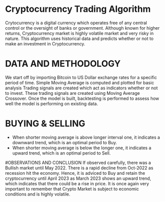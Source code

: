 # Cryptocurrency Trading Algorithm 

Crytocurrency is a digital currency which operates free of any central control or the oversight of banks or government. 
Although known for higher returns, Cryptocurrency market is highly volatile market and very risky in nature.
This algorithm uses historical data and predicts whether or not to make an investment in Cryptocurrency. 

# DATA AND METHODOLOGY 
We start off by importing Bitcoin to US Dollar exchange rates for a specific period of time. 
Simple Moving Average is computed and plotted for basic analysis
Trading signals are created which act as indicators whether or not to invest. 
These trading signals are created using Moving Average Crossover. 
Once the model is built, backtesting is performed to assess how well the model is performing on existing data. 

# BUYING & SELLING
- When shorter moving average is above longer interval one, it indicates a downward trend, which is an optimal period to Buy.
- When shorter moving average is below the longer one, it indicates a upward trend, which is an optimal period to Sell.

#OBSERVATIONS AND CONCLUSION 
If observed carefully, there was a Bullish market until May 2022. There is a rapid decline from Oct-2022 as recession hit the economy. 
Hence, it is adviced to Buy and retain the cryptocurrency until April 2023 as March 2023 shows an upward trend, which indicates that there could be a rise in price. 
It is once again very important to remember that Crypto Market is subject to economic conditions and is highly volatile.
